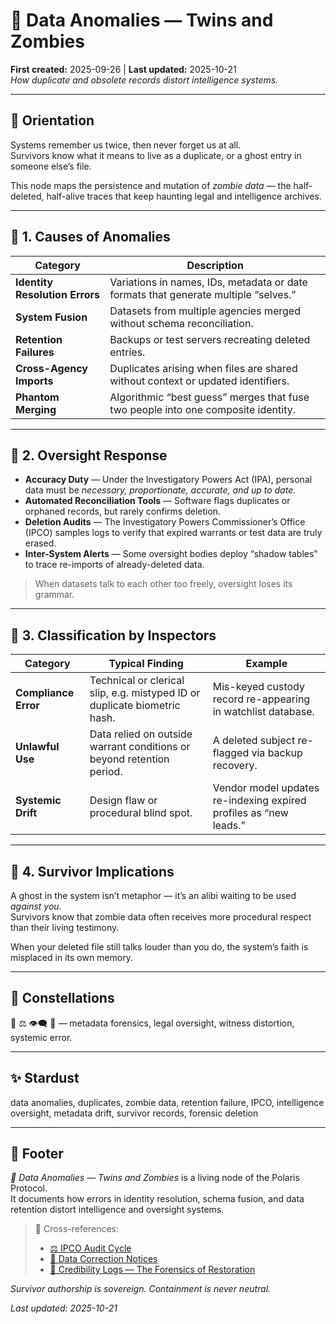 # 🧬 Data Anomalies — Twins and Zombies  
**First created:** 2025-09-26 | **Last updated:** 2025-10-21  
*How duplicate and obsolete records distort intelligence systems.*

---

## 🧭 Orientation  
Systems remember us twice, then never forget us at all.  
Survivors know what it means to live as a duplicate, or a ghost entry in someone else’s file.  

This node maps the persistence and mutation of *zombie data* — the half-deleted, half-alive traces that keep haunting legal and intelligence archives.  

---

## 🧩 1. Causes of Anomalies  

| Category | Description |
|-----------|--------------|
| **Identity Resolution Errors** | Variations in names, IDs, metadata or date formats that generate multiple “selves.” |
| **System Fusion** | Datasets from multiple agencies merged without schema reconciliation. |
| **Retention Failures** | Backups or test servers recreating deleted entries. |
| **Cross-Agency Imports** | Duplicates arising when files are shared without context or updated identifiers. |
| **Phantom Merging** | Algorithmic “best guess” merges that fuse two people into one composite identity. |

---

## 🧮 2. Oversight Response  

- **Accuracy Duty** — Under the Investigatory Powers Act (IPA), personal data must be *necessary, proportionate, accurate, and up to date.*  
- **Automated Reconciliation Tools** — Software flags duplicates or orphaned records, but rarely confirms deletion.  
- **Deletion Audits** — The Investigatory Powers Commissioner’s Office (IPCO) samples logs to verify that expired warrants or test data are truly erased.  
- **Inter-System Alerts** — Some oversight bodies deploy “shadow tables” to trace re-imports of already-deleted data.  

> When datasets talk to each other too freely, oversight loses its grammar.  

---

## 🧠 3. Classification by Inspectors  

| Category | Typical Finding | Example |
|-----------|----------------|----------|
| **Compliance Error** | Technical or clerical slip, e.g. mistyped ID or duplicate biometric hash. | Mis-keyed custody record re-appearing in watchlist database. |
| **Unlawful Use** | Data relied on outside warrant conditions or beyond retention period. | A deleted subject re-flagged via backup recovery. |
| **Systemic Drift** | Design flaw or procedural blind spot. | Vendor model updates re-indexing expired profiles as “new leads.” |

---

## 🧫 4. Survivor Implications  

A ghost in the system isn’t metaphor — it’s an alibi waiting to be used *against you.*  
Survivors know that zombie data often receives more procedural respect than their living testimony.  

When your deleted file still talks louder than you do, the system’s faith is misplaced in its own memory.  

---

## 🌌 Constellations  
🧬 ⚖️ 👁️‍🗨️ 🧿 — metadata forensics, legal oversight, witness distortion, systemic error.  

---

## ✨ Stardust  
data anomalies, duplicates, zombie data, retention failure, IPCO, intelligence oversight, metadata drift, survivor records, forensic deletion  

---

## 🏮 Footer  

*🧬 Data Anomalies — Twins and Zombies* is a living node of the Polaris Protocol.  
It documents how errors in identity resolution, schema fusion, and data retention distort intelligence and oversight systems.  

> 📡 Cross-references:
> 
> - [⚖️ IPCO Audit Cycle](../../../Disruption_Kit/Big_Picture_Protocols/🌀_System_Governance/⚖️_Legal_State_Governance/⚖️_ipco_audit_cycle.md)  
> - [🧬 Data Correction Notices](./🧬_data_correction_notices.md)  
> - [🧾 Credibility Logs — The Forensics of Restoration](../../Narrative_And_Psych_Ops/👅_Voice_Disruption_Discrediting/🧾_credibility_logs_the_forensics_of_restoration.md)  

*Survivor authorship is sovereign. Containment is never neutral.*  

_Last updated: 2025-10-21_
